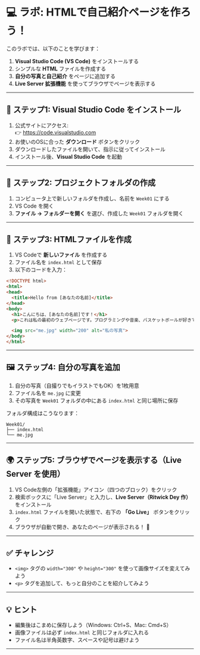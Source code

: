 # 💻 ラボ: HTMLで自己紹介ページを作ろう！

このラボでは、以下のことを学びます：

1. **Visual Studio Code (VS Code)** をインストールする  
2. シンプルな **HTML** ファイルを作成する  
3. **自分の写真と自己紹介** をページに追加する  
4. **Live Server 拡張機能** を使ってブラウザでページを表示する  

---

## 🧰 ステップ1: Visual Studio Code をインストール

1. 公式サイトにアクセス:  
   👉 https://code.visualstudio.com  
2. お使いのOSに合った **ダウンロード** ボタンをクリック  
3. ダウンロードしたファイルを開いて、指示に従ってインストール  
4. インストール後、**Visual Studio Code** を起動  

---

## 📁 ステップ2: プロジェクトフォルダの作成

1. コンピュータ上で新しいフォルダを作成し、名前を `Week01` にする  
2. VS Code を開く  
3. **ファイル → フォルダーを開く** を選び、作成した `Week01` フォルダを開く  

---

## 📝 ステップ3: HTMLファイルを作成

1. VS Codeで **新しいファイル** を作成する  
2. ファイル名を `index.html` として保存  
3. 以下のコードを入力：

```html
<!DOCTYPE html>
<html>
<head>
  <title>Hello from [あなたの名前]</title>
</head>
<body>
  <h1>こんにちは、[あなたの名前]です！</h1>
  <p>これは私の最初のウェブページです。プログラミングや音楽、バスケットボールが好きです。</p>

  <img src="me.jpg" width="200" alt="私の写真">
</body>
</html>
```

---

## 🖼️ ステップ4: 自分の写真を追加

1. 自分の写真（自撮りでもイラストでもOK）を1枚用意  
2. ファイル名を `me.jpg` に変更  
3. その写真を `Week01` フォルダの中にある `index.html` と同じ場所に保存  

フォルダ構成はこうなります：

```
Week01/
├── index.html
└── me.jpg
```

---

## 🌍 ステップ5: ブラウザでページを表示する（Live Server を使用）

1. VS Code左側の「拡張機能」アイコン（四つのブロック）をクリック  
2. 検索ボックスに「Live Server」と入力し、**Live Server（Ritwick Dey 作）** をインストール  
3. `index.html` ファイルを開いた状態で、右下の **「Go Live」** ボタンをクリック  
4. ブラウザが自動で開き、あなたのページが表示される！ 🎉

---

## ✅ チャレンジ

- `<img>` タグの `width="300"` や `height="300"` を使って画像サイズを変えてみよう  
- `<p>` タグを追加して、もっと自分のことを紹介してみよう  

---

## 💡 ヒント

- 編集後はこまめに保存しよう（Windows: Ctrl+S、Mac: Cmd+S）  
- 画像ファイルは必ず `index.html` と同じフォルダに入れる  
- ファイル名は半角英数字、スペースや記号は避けよう  

---

